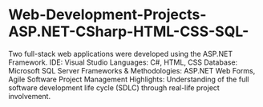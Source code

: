 # Web-Development-Projects-ASP.NET-CSharp-HTML-CSS-SQL-
Two full-stack web applications were developed using the ASP.NET Framework. IDE: Visual Studio Languages: C#, HTML, CSS Database: Microsoft SQL Server Frameworks &amp; Methodologies: ASP.NET Web Forms, Agile Software Project Management Highlights: Understanding of the full software development life cycle (SDLC) through real-life project involvement.
